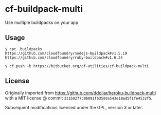 # cf-buildpack-multi

Use multiple buildpacks on your app

## Usage

    $ cat .buildpacks
    https://github.com/cloudfoundry/nodejs-buildpack#v1.5.19
    https://github.com/cloudfoundry/ruby-buildpack#v1.6.24

    $ cf push -b https://bitbucket.org/cf-utilities/cf-buildpack-multi

## License

Originally imported from https://github.com/ddollar/heroku-buildpack-multi with
a MIT license @ commit `331b0277c8b091fb3580a543e18ad5f1fe4532f5`.

Subsequent modifications licensed under the GPL, version 3 or later.
